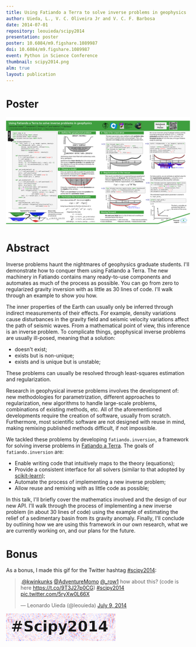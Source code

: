 ```yaml
---
title: Using Fatiando a Terra to solve inverse problems in geophysics
author: Uieda, L., V. C. Oliveira Jr and V. C. F. Barbosa
date: 2014-07-01
repository: leouieda/scipy2014
presentation: poster
poster: 10.6084/m9.figshare.1089987
doi: 10.6084/m9.figshare.1089987
event: Python in Science Conference
thumbnail: scipy2014.png
alm: true
layout: publication
---
```


# Poster

![The poster](/images/poster-scipy2014.png)

# Abstract

Inverse problems haunt the nightmares of geophysics graduate students.
I'll demonstrate how to conquer them using Fatiando a Terra.
The new machinery in Fatiando
contains many ready-to-use components
and automates as much of the process as possible.
You can go from zero to regularized gravity inversion
with as little as 30 lines of code.
I'll walk through an example to show you how.

The inner properties of the Earth
can usually only be inferred
through indirect measurements of their effects.
For example,
density variations
cause disturbances in the gravity field
and seismic velocity variations
affect the path of seismic waves.
From a mathematical point of view,
this inference is an inverse problem.
To complicate things, geophysical inverse problems are usually ill-posed,
meaning that a solution:

* doesn't exist;
* exists but is non-unique;
* exists and is unique but is unstable;

These problems can usually be resolved
through least-squares estimation and regularization.

Research in geophysical inverse problems
involves the development of:
new methodologies for parametrization,
different approaches to regularization,
new algorithms to handle large-scale problems,
combinations of existing methods,
etc.
All of the aforementioned developments
require the creation of software,
usually from scratch.
Furthermore,
most scientific software
are not designed with reuse in mind,
making remixing published methods difficult,
if not impossible.

We tackled these problems
by developing `fatiando.inversion`,
a framework for solving inverse problems
in [Fatiando a Terra](http://www.fatiando.org).
The goals of `fatiando.inversion` are:

* Enable writing code that
  intuitively maps to the theory (equations);
* Provide a consistent interface for all solvers
  (similar to that adopted by [scikit-learn](http://scikit-learn.org/));
* Automate the process of implementing a new inverse problem;
* Allow reuse and remixing with as little code as possible;

In this talk,
I'll briefly cover
the mathematics involved
and the design of our new API.
I'll walk through the process of
implementing a new inverse problem
(in about 30 lines of code)
using the example of
estimating the relief of a sedimentary basin
from its gravity anomaly.
Finally,
I'll conclude by outlining
how we are using this framework in our own research,
what we are currently working on,
and our plans for the future.

# Bonus

As a bonus, I made this gif for the Twitter hashtag
[#scipy2014](https://twitter.com/hashtag/SciPy2014?src=hash):

<blockquote class="twitter-tweet" data-conversation="none" data-lang="en"><p
lang="en" dir="ltr">.<a href="https://twitter.com/kwinkunks">@kwinkunks</a> <a
href="https://twitter.com/AdventureMomo">@AdventureMomo</a> <a
href="https://twitter.com/_row1">@_row1</a> how about this? (code is here <a
href="https://t.co/9T3J27p0CG">https://t.co/9T3J27p0CG</a>) <a
href="https://twitter.com/hashtag/scipy2014?src=hash">#scipy2014</a> <a
href="http://t.co/5ryXw0L66X">pic.twitter.com/5ryXw0L66X</a></p>&mdash;
Leonardo Uieda (@leouieda) <a
href="https://twitter.com/leouieda/status/486917338092929024">July 9,
2014</a></blockquote>
<script async src="//platform.twitter.com/widgets.js" charset="utf-8"></script>

[![#scipy!](/images/scipy2014hashtag.gif)](https://twitter.com/leouieda/status/486917338092929024)

